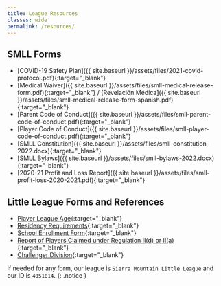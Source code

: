 ```yaml
---
title: League Resources
classes: wide
permalink: /resources/
---
```


## SMLL Forms

* [COVID-19 Safety Plan]({{ site.baseurl }}/assets/files/2021-covid-protocol.pdf){:target="_blank"}
* [Medical Waiver]({{ site.baseurl }}/assets/files/smll-medical-release-form.pdf){:target="_blank"} / [Revelación Médica]({{ site.baseurl }}/assets/files/smll-medical-release-form-spanish.pdf){:target="_blank"}
* [Parent Code of Conduct]({{ site.baseurl }}/assets/files/smll-parent-code-of-conduct.pdf){:target="_blank"}
* [Player Code of Conduct]({{ site.baseurl }}/assets/files/smll-player-code-of-conduct.pdf){:target="_blank"}
* [SMLL Constitution]({{ site.baseurl }}/assets/files/smll-constitution-2022.docx){:target="_blank"}
* [SMLL Bylaws]({{ site.baseurl }}/assets/files/smll-bylaws-2022.docx){:target="_blank"}
* [2020-21 Profit and Loss Report]({{ site.baseurl }}/assets/files/smll-profit-loss-2020-2021.pdf){:target="_blank"}

## Little League Forms and References

* [Player League Age](https://www.littleleague.org/play-little-league/determine-league-age/){:target="_blank"}
* [Residency Requirements](https://www.littleleague.org/university/articles/residency-requirements/){:target="_blank"}
* [School Enrollment Form](https://www.littleleague.org/downloads/school-enrollment-form/){:target="_blank"}
* [Report of Players Claimed under Regulation II(d) or II(a)](https://www.littleleague.org/downloads/regulation-iid/){:target="_blank"}
* [Challenger Division](https://www.littleleague.org/play-little-league/challenger/){:target="_blank"}

If needed for any form, our league is `Sierra Mountain Little League`
and our ID is `4051014`.
{: .notice }

